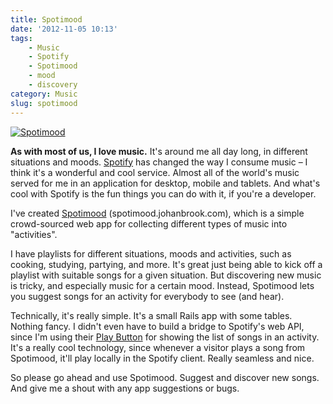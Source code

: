 ```yaml
---
title: Spotimood
date: '2012-11-05 10:13'
tags:
    - Music
    - Spotify
    - Spotimood
    - mood
    - discovery
category: Music
slug: spotimood
---
```


[ ![Spotimood](http://johanbrook.com/core/wp-content/uploads/2012/11/Skärmavbild-2012-11-04-kl.-19.55.00.png) ](http://spotimood.johanbrook.com)  **As with most of us, I love music.** It's around me all day long, in different situations and moods. [Spotify](http://spotify.com) has changed the way I consume music – I think it's a wonderful and cool service. Almost all of the world's music served for me in an application for desktop, mobile and tablets. And what's cool with Spotify is the fun things you can do with it, if you're a developer.  I've created [Spotimood](http://spotimood.johanbrook.com/) (spotimood.johanbrook.com), which is a simple crowd-sourced web app for collecting different types of music into "activities".  I have playlists for different situations, moods and activities, such as cooking, studying, partying, and more. It's great just being able to kick off a playlist with suitable songs for a given situation. But discovering new music is tricky, and especially music for a certain mood. Instead, Spotimood lets you suggest songs for an activity for everybody to see (and hear).  Technically, it's really simple. It's a small Rails app with some tables. Nothing fancy. I didn't even have to build a bridge to Spotify's web API, since I'm using their [Play Button](https://developer.spotify.com/technologies/spotify-play-button/) for showing the list of songs in an activity. It's a really cool technology, since whenever a visitor plays a song from Spotimood, it'll play locally in the Spotify client. Really seamless and nice.  So please go ahead and use Spotimood. Suggest and discover new songs. And give me a shout with any app suggestions or bugs.
